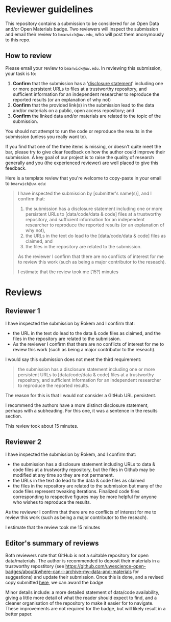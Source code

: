 # Reviewer guidelines

This repository contains a submission to be considered for an Open Data and/or Open Materials badge. Two reviewers will inspect the submission and email their review to `bmarwick@uw.edu`, who will post them anonymously to this repo.

## How to review

Please email your review to `bmarwick@uw.edu`. In reviewing this submission, your task is to:

1. **Confirm** that the submission has a '[disclosure statement](https://osf.io/tvyxz/wiki/2.%20Awarding%20Badges/)' including one or more persistent URLs to files at a trustworthy repository, and sufficient information for an independent researcher to reproduce the reported results (or an explanation of why not)    
2. **Confirm** that the provided link(s) in the submission lead to the data and/or materials on a public, open access repository; and
3. **Confirm** the linked data and/or materials are related to the topic of the submission. 

You should not attempt to run the code or reproduce the results in the submission (unless you really want to).

If you find that one of the three items is missing, or doesn't quite meet the bar, please try to give clear feedback on how the author could improve their submission. A key goal of our project is to raise the quality of research generally and you (the experienced reviewer) are well placed to give this feedback.

Here is a template review that you're welcome to copy-paste in your email to `bmarwick@uw.edu`:

> I have inspected the submission by [submitter's name(s)], and I confirm that:  
>
> 1.  the submission has a disclosure statement including one or more persistent URLs to [data/code/data & code] files at a trustworthy repository, and sufficient information for an independent researcher to reproduce the reported results (or an explanation of why not),    
> 2.  the URLs in the text do lead to the [data/code/data & code] files as claimed, and         
> 3.  the files in the repository are related to the submission.
>
> As the reviewer I confirm that there are no conflicts of interest for me to review this work (such as being a major contributor to the reseach).
> 
> I estimate that the review took me [15?] minutes


# Reviews

## Reviewer 1

I have inspected the submission by Rokem and I confirm that:

- the URL in the text do lead to the data & code files as claimed, and
the files in the repository are related to the submission.
- As the reviewer I confirm that there are no conflicts of interest for me to review this work (such as being a major contributor to the reseach).

I would say this submission does not meet the third requirement:

>the submission has a disclosure statement including one or more persistent URLs to [data/code/data & code] files at a trustworthy repository, and sufficient information for an independent researcher to reproduce the reported results.

The reason for this is that I would not consider a GitHub URL persistent.

I recommend the authors have a more distinct disclosure statement, perhaps with a subheading. For this one, it was a sentence in the results section.

This review took about 15 minutes.

## Reviewer 2

 I have inspected the submission by Rokem, and I confirm that:

-   the submission has a disclosure statement including URLs to data & code files at a trustworthy repository, but the files in Github may be modified at any time so they are not permanent.    
-   the URLs in the text do lead to the data & code files as claimed     
-   the files in the repository are related to the submission but many of the code files represent tweaking iterations. Finalized code files corresponding to respective figures may be more helpful for anyone who wishes to reproduce the results.    

As the reviewer I confirm that there are no conflicts of interest for me to review this work (such as being a major contributor to the reseach).

I estimate that the review took me 15 minutes

## Editor's summary of reviews

Both reviewers note that GitHub is not a suitable repository for open data/materials. The author is recommended to deposit their materials in a trustworthy repostitory (see https://github.com/uwescience-open-badges/about#where-can-i-archive-my-data-and-materials for suggestions) and update their submission. Once this is done, and a revised copy submitted [here](https://github.com/uwescience-open-badges/Rokem-Landau-The-interaction-of-orientation-specific-surround-suppression-and-visual-spatial-atten/issues/new), we can award the badge

Minor details include: a more detailed statement of data/code availability, giving a little more detail of what the reader should expect to find, and a cleaner organisation of the repository to make it easier for to navigate. These improvements are not required for the badge, but will likely result in a better paper. 

